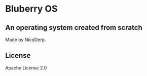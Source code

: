 
# Bluberry OS

## An operating system created from scratch

Made by NicoDerp.

## License

Apache License 2.0


